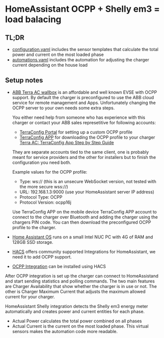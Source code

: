# HomeAssistant OCPP + Shelly em3 = load balacing

## TL;DR
- [configuration.yaml](configuration.yaml) includes the sensor templates that calculate the total power and current on the most loaded phase
- [automations.yaml](automations.yaml) includes the automation for adjusting the charger current depending on the house load

## Setup notes
- [ABB Terra AC wallbox](https://new.abb.com/ev-charging/terra-ac-wallbox) is an affordable and well known EVSE with OCPP support.
  By default the charger is preconfigured to use the ABB cloud service for remote management and Apps. Unfortunately changing the OCPP server to your own needs some extra steps.
  
  You either need help from someone who has experience with this charger or contact your ABB sales represetitive for following accounts: 
  * [TerraConfig Portal](https://abb.installer.chargedot.com) for setting up a custom OCPP profile
  * [TerraConfig APP](https://play.google.com/store/apps/details?id=com.abb.nebula) for downloading the OCPP profile to your charger
  [Terra AC: TerraConfig App Step by Step Guide](https://library.e.abb.com/public/013efbe844a94afea2d989eb4291f9ed/TerraConfigApp%20Step%20by%20Step%20Guide.pdf)
  
  They are separate accounts tied to the same client, one is probably meant for service providers and the other for installers but to finish the configuration you need both.
    
    Example values for the OCPP profile:
    * Type: ws:// (this is an unsecure WebSocket version, not tested with the more secure wss://)
    * URL: 192.168.1.3:9000 (use your HomeAssistant server IP address)
    * Protocol Type: OCPP
    * Protocol Version: ocpp16j
 
  Use TerraConfig APP on the mobile device TerraConfig APP account to connect to the charger over Bluetooth and adding the charger using the chargers PIN code. You can then download the preconfigured OCPP profile to the charger.
  
- [Home Assistant OS](https://www.home-assistant.io/installation/generic-x86-64) runs on a small Intel NUC PC with 4G of RAM and 128GB SSD storage.
- [HACS](https://hacs.xyz/docs/configuration/basic/) offers community supported Integrations for HomeAssistant, we need it to add OCPP support.
- [OCPP Integration](https://github.com/lbbrhzn/ocpp) can be installed using HACS

After OCPP integration is set up the charger can connect to HomeAssistand and start sending statistics and polling commands. The two main features are Charger Availability that show whether the charger is in use or not. The other is Charger Maximum Current that adjusts the maximum allowed current for your charger.

HomeAssistant Shelly integration detects the Shelly em3 energy meter automatically and creates power and current entities for each phase.
* Actual Power calculates the total power combined on all phases
* Actual Current is the current on the most loaded phase. This virtual sensors makes the automation code more readable.

